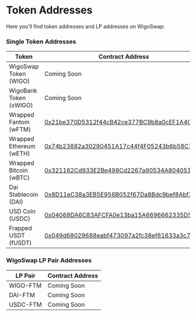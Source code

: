 # Token Addresses

Here you'll find token addresses and LP addresses on WigoSwap:

### Single Token Addresses <a href="#single-token-addresses" id="single-token-addresses"></a>

| Token                   | Contract Address                                                                                                     |
| ----------------------- | -------------------------------------------------------------------------------------------------------------------- |
| WigoSwap Token (WIGO)   | Coming Soon                                                                                                          |
| WigoBank Token (xWIGO)  | Coming Soon                                                                                                          |
| Wrapped Fantom (wFTM)   | [0x21be370D5312f44cB42ce377BC9b8a0cEF1A4C83](https://ftmscan.com/address/0x21be370d5312f44cb42ce377bc9b8a0cef1a4c83) |
| Wrapped Ethereum (wETH) | [0x74b23882a30290451A17c44f4F05243b6b58C76d](https://ftmscan.com/address/0x74b23882a30290451A17c44f4F05243b6b58C76d) |
| Wrapped Bitcoin (wBTC)  | [0x321162Cd933E2Be498Cd2267a90534A804051b11](https://ftmscan.com/address/0x321162Cd933E2Be498Cd2267a90534A804051b11) |
| Dai Stablecoin (DAI)    | [0x8D11eC38a3EB5E956B052f67Da8Bdc9bef8Abf3E](https://ftmscan.com/address/0x8D11eC38a3EB5E956B052f67Da8Bdc9bef8Abf3E) |
| USD Coin (USDC)         | [0x04068DA6C83AFCFA0e13ba15A6696662335D5B75](https://ftmscan.com/address/0x04068DA6C83AFCFA0e13ba15A6696662335D5B75) |
| Frapped USDT (fUSDT)    | [0x049d68029688eabf473097a2fc38ef61633a3c7a](https://ftmscan.com/address/0x049d68029688eabf473097a2fc38ef61633a3c7a) |

### WigoSwap LP Pair Addresses

| LP Pair  | Contract Address |
| -------- | ---------------- |
| WIGO-FTM | Coming Soon      |
| DAI-FTM  | Coming Soon      |
| USDC-FTM | Coming Soon      |

